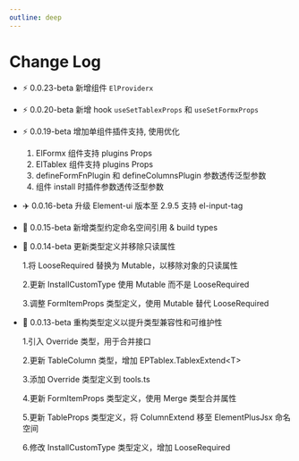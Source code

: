 ```yaml
---
outline: deep
---
```


# Change Log

- ⚡ 0.0.23-beta 新增组件 `ElProviderx`

- ⚡ 0.0.20-beta 新增 hook `useSetTablexProps` 和 `useSetFormxProps`

- ⚡ 0.0.19-beta 增加单组件插件支持, 使用优化

  1.  ElFormx 组件支持 plugins Props
  2.  ElTablex 组件支持 plugins Props
  3.  defineFormFnPlugin 和 defineColumnsPlugin 参数透传泛型参数
  4.  组件 install 时插件参数透传泛型参数

- ✈️ 0.0.16-beta 升级 Element-ui 版本至 2.9.5 支持 el-input-tag

- 🚀 0.0.15-beta 新增类型约定命名空间引用 & build types

- 🚀 0.0.14-beta 更新类型定义并移除只读属性

  1.将 LooseRequired 替换为 Mutable，以移除对象的只读属性

  2.更新 InstallCustomType 使用 Mutable 而不是 LooseRequired

  3.调整 FormItemProps 类型定义，使用 Mutable 替代 LooseRequired

- 🚀 0.0.13-beta 重构类型定义以提升类型兼容性和可维护性

  1.引入 Override 类型，用于合并接口

  2.更新 TableColumn 类型，增加 EPTablex.TablexExtend\<T\>

  3.添加 Override 类型定义到 tools.ts

  4.更新 FormItemProps 类型定义，使用 Merge 类型合并属性

  5.更新 TableProps 类型定义，将 ColumnExtend 移至 ElementPlusJsx 命名空间

  6.修改 InstallCustomType 类型定义，增加 LooseRequired
